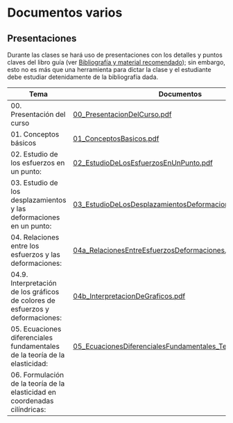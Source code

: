 # Documentos varios

## Presentaciones

Durante las clases se hará uso de presentaciones con los detalles y puntos claves del libro guía (ver [Bibliografía y material recomendado](../informacion/02_bibliografia_material.md)); sin embargo, esto no es más que una herramienta para dictar la clase y el estudiante debe estudiar detenidamente de la bibliografía dada.


| Tema | Documentos | 
| ---  | ---        |
| 00. Presentación del curso                                                    | [00_PresentacionDelCurso.pdf](00_PresentacionDelCurso.pdf)                                                                         |
| 01. Conceptos básicos                                                         | [01_ConceptosBasicos.pdf](01_ConceptosBasicos.pdf)                                                                                 |
| 02. Estudio de los esfuerzos en un punto:                                     | [02_EstudioDeLosEsfuerzosEnUnPunto.pdf](02_EstudioDeLosEsfuerzosEnUnPunto.pdf)                                                     |
| 03. Estudio de los desplazamientos y las deformaciones en un punto:           | [03_EstudioDeLosDesplazamientosDeformacionesEnUnPunto.pdf](03_EstudioDeLosDesplazamientosDeformacionesEnUnPunto.pdf)               |
| 04. Relaciones entre los esfuerzos y las deformaciones:                       | [04a_RelacionesEntreEsfuerzosDeformaciones.pdf](04a_RelacionesEntreEsfuerzosDeformaciones.pdf)                                     |
| 04.9. Interpretación de los gráficos de colores de esfuerzos y deformaciones: | [04b_InterpretacionDeGraficos.pdf](04b_InterpretacionDeGraficos.pdf)                                                               |
| 05. Ecuaciones diferenciales fundamentales de la teoría de la elasticidad:    | [05_EcuacionesDiferencialesFundamentales_TeoriaElasticidad.pdf](05_EcuacionesDiferencialesFundamentales_TeoriaElasticidad.pdf)     |
| 06. Formulación de la teoría de la elasticidad en coordenadas cilíndricas:    | []()         |

